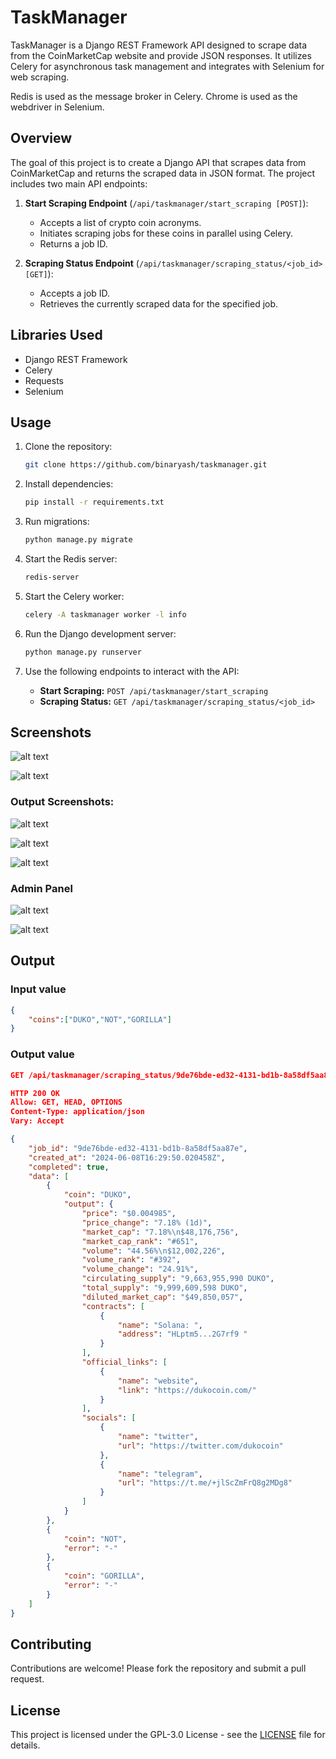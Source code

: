 # TaskManager

TaskManager is a Django REST Framework API designed to scrape data from the CoinMarketCap website and provide JSON responses. It utilizes Celery for asynchronous task management and integrates with Selenium for web scraping.

Redis is used as the message broker in Celery. Chrome is used as the webdriver in Selenium.

## Overview

The goal of this project is to create a Django API that scrapes data from CoinMarketCap and returns the scraped data in JSON format. The project includes two main API endpoints:

1. **Start Scraping Endpoint** (`/api/taskmanager/start_scraping [POST]`):
   - Accepts a list of crypto coin acronyms.
   - Initiates scraping jobs for these coins in parallel using Celery.
   - Returns a job ID.

2. **Scraping Status Endpoint** (`/api/taskmanager/scraping_status/<job_id> [GET]`):
   - Accepts a job ID.
   - Retrieves the currently scraped data for the specified job.

## Libraries Used

- Django REST Framework
- Celery
- Requests
- Selenium

## Usage

1. Clone the repository:

   ```bash
   git clone https://github.com/binaryash/taskmanager.git
   ```

2. Install dependencies:

   ```bash
   pip install -r requirements.txt
   ```

3. Run migrations:

   ```bash
   python manage.py migrate
   ```

4. Start the Redis server:

   ```bash
   redis-server
   ```

5. Start the Celery worker:

   ```bash
   celery -A taskmanager worker -l info
   ```

6. Run the Django development server:

   ```bash
   python manage.py runserver
   ```

7. Use the following endpoints to interact with the API:

   - **Start Scraping:** `POST /api/taskmanager/start_scraping`
   - **Scraping Status:** `GET /api/taskmanager/scraping_status/<job_id>`

## Screenshots

![alt text](./img/image-1.png)

![alt text](./img/image-2.png)

### Output Screenshots: 

![alt text](./img/image-3.png)

![alt text](./img/image-4.png)

![alt text](./img/image-5.png)

### Admin Panel

![alt text](./img/image-6.png)

![alt text](./img/image-7.png)

## Output

### Input value

```json
{
    "coins":["DUKO","NOT","GORILLA"]
}
```
### Output value

```json
GET /api/taskmanager/scraping_status/9de76bde-ed32-4131-bd1b-8a58df5aa87e/

HTTP 200 OK
Allow: GET, HEAD, OPTIONS
Content-Type: application/json
Vary: Accept

{
    "job_id": "9de76bde-ed32-4131-bd1b-8a58df5aa87e",
    "created_at": "2024-06-08T16:29:50.020458Z",
    "completed": true,
    "data": [
        {
            "coin": "DUKO",
            "output": {
                "price": "$0.004985",
                "price_change": "7.18% (1d)",
                "market_cap": "7.18%\n$48,176,756",
                "market_cap_rank": "#651",
                "volume": "44.56%\n$12,002,226",
                "volume_rank": "#392",
                "volume_change": "24.91%",
                "circulating_supply": "9,663,955,990 DUKO",
                "total_supply": "9,999,609,598 DUKO",
                "diluted_market_cap": "$49,850,057",
                "contracts": [
                    {
                        "name": "Solana: ",
                        "address": "HLptm5...2G7rf9 "
                    }
                ],
                "official_links": [
                    {
                        "name": "website",
                        "link": "https://dukocoin.com/"
                    }
                ],
                "socials": [
                    {
                        "name": "twitter",
                        "url": "https://twitter.com/dukocoin"
                    },
                    {
                        "name": "telegram",
                        "url": "https://t.me/+jlScZmFrQ8g2MDg8"
                    }
                ]
            }
        },
        {
            "coin": "NOT",
            "error": "-"
        },
        {
            "coin": "GORILLA",
            "error": "-"
        }
    ]
}

```

## Contributing

Contributions are welcome! Please fork the repository and submit a pull request.

## License

This project is licensed under the GPL-3.0 License - see the [LICENSE](LICENSE) file for details.


